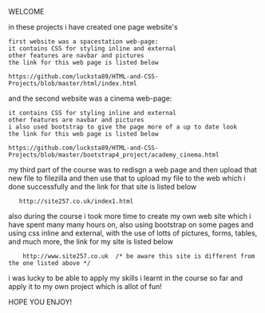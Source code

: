 WELCOME

in these projects i have created one page website's

    first website was a spacestation web-page:
    it contains CSS for styling inline and external
    other features are navbar and pictures
    the link for this web page is listed below

    https://github.com/lucksta89/HTML-and-CSS-Projects/blob/master/html/index.html

and the second website was a cinema web-page: 

    it contains CSS for styling inline and external
    other features are navbar and pictures
    i also used bootstrap to give the page more of a up to date look
    the link for this web page is listed below
    
    https://github.com/lucksta89/HTML-and-CSS-Projects/blob/master/bootstrap4_project/academy_cinema.html


my third part of the course was to redisgn a web page and then upload that new file to filezilla and then use that to upload my file to the web
which i done successfully and the link for that site is listed below

       http://site257.co.uk/index1.html


also during the course i took more time to create my own web site which i have spent many many hours on,
also using bootstrap on some pages and using css inline and external, with the use of lotts of pictures, forms, tables, and much more, 
the link for my site is listed below

        http://www.site257.co.uk  /* be aware this site is different from the one listed above */

i was lucky to be able to apply my skills i learnt in the course so far and apply it to my own project which is allot of fun!

HOPE YOU ENJOY!

